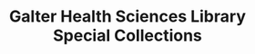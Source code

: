 ---
layout: repo
title: "Galter Health Sciences Library Special Collections"
id: 15358
permalink: repos/15358/
---